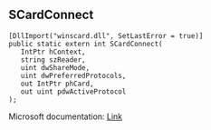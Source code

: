 ## SCardConnect

```
[DllImport("winscard.dll", SetLastError = true)]
public static extern int SCardConnect(
   IntPtr hContext,
   string szReader,
   uint dwShareMode,
   uint dwPreferredProtocols,
   out IntPtr phCard,
   out uint pdwActiveProtocol
);
```

Microsoft documentation: [Link](https://docs.microsoft.com/en-us/windows/win32/api/winscard/nf-winscard-scardconnecta)
